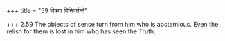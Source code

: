 +++
title = "59 विषया विनिवर्तन्ते"

+++
2.59 The objects of sense turn from him who is abstemious. Even the
relish for them is lost in him who has seen the Truth.
